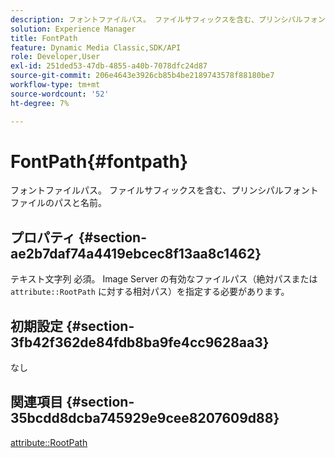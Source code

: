 ```yaml
---
description: フォントファイルパス。 ファイルサフィックスを含む、プリンシパルフォントファイルのパスと名前。
solution: Experience Manager
title: FontPath
feature: Dynamic Media Classic,SDK/API
role: Developer,User
exl-id: 251ded53-47db-4855-a40b-7078dfc24d87
source-git-commit: 206e4643e3926cb85b4be2189743578f88180be7
workflow-type: tm+mt
source-wordcount: '52'
ht-degree: 7%

---
```


# FontPath{#fontpath}

フォントファイルパス。 ファイルサフィックスを含む、プリンシパルフォントファイルのパスと名前。

## プロパティ {#section-ae2b7daf74a4419ebcec8f13aa8c1462}

テキスト文字列 必須。 Image Server の有効なファイルパス（絶対パスまたは `attribute::RootPath` に対する相対パス）を指定する必要があります。

## 初期設定 {#section-3fb42f362de84fdb8ba9fe4cc9628aa3}

なし

## 関連項目 {#section-35bcdd8dcba745929e9cee8207609d88}

[attribute::RootPath](/help/aem-is-ir-api/is-api/image-catalog/image-serving-api-ref/c-image-catalog-reference/c-attributes-reference/r-rootpath.md)
